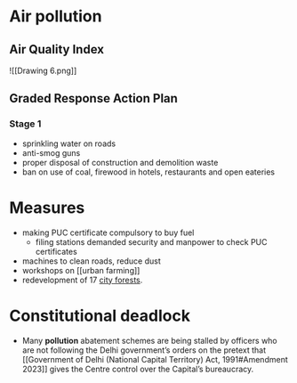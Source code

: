 # Air pollution
## Air Quality Index
![[Drawing 6.png]]
## Graded Response Action Plan
### Stage 1
- sprinkling water on roads
- anti-smog guns
- proper disposal of construction and demolition waste
- ban on use of coal, firewood in hotels, restaurants and open eateries
# Measures
- making PUC certificate compulsory to buy fuel
	- filing stations demanded security and manpower to check PUC certificates
- machines to clean roads, reduce dust
- workshops on [[urban farming]]
- redevelopment of 17 [city forests](https://forest.delhi.gov.in/forest/city-forestss).
# Constitutional deadlock
- Many **pollution** abatement schemes are being stalled by officers who are not following the Delhi government’s orders on the pretext that [[Government of Delhi (National Capital Territory) Act, 1991#Amendment 2023]] gives the Centre control over the Capital’s bureaucracy.